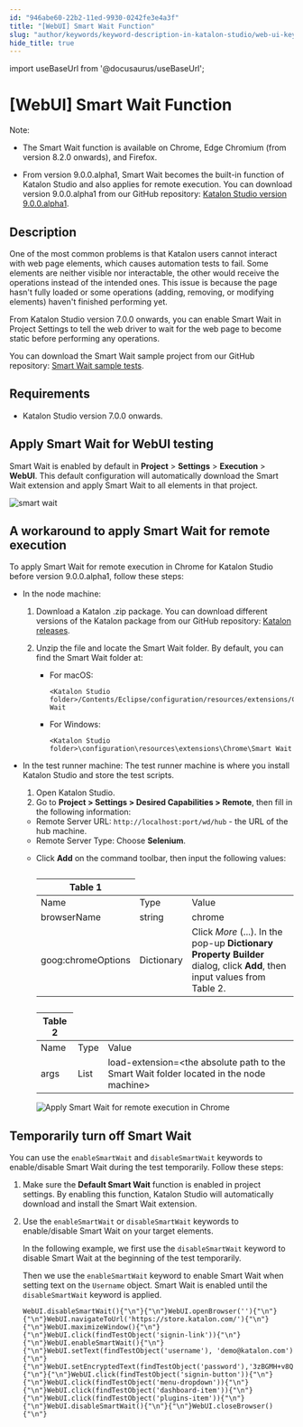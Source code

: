 ```yaml
---
id: "946abe60-22b2-11ed-9930-0242fe3e4a3f"
title: "[WebUI] Smart Wait Function"
slug: "author/keywords/keyword-description-in-katalon-studio/web-ui-keywords/webui-smart-wait-function"
hide_title: true
---
```

import useBaseUrl from '@docusaurus/useBaseUrl';


# <a id="id_0" class="anchor_top_offset"/><a id="ariaid-title1" class="anchor_top_offset"/>[WebUI] Smart Wait Function

<div xmlns="http://www.w3.org/1999/xhtml" className="p"><div className="note note note_note"><span className="note__title">Note:</span> <ul className="ul"><li className="li">The Smart Wait function is available on Chrome, Edge Chromium (from version 8.2.0 onwards), and Firefox.</li><li className="li"><p className="p">From version 9.0.0.alpha1, Smart Wait becomes the built-in function of Katalon Studio and also applies for remote execution. You can download version 9.0.0.alpha1 from our GitHub repository: <a className="xref j-external-link" href="https://github.com/katalon-studio/katalon-studio/releases/tag/v9.0.0.alpha" target="_blank">Katalon Studio version 9.0.0.alpha1</a>.</p></li></ul></div></div>

## <a id="id_0__id" class="anchor_top_offset"/>Description

<p xmlns="http://www.w3.org/1999/xhtml" className="p">One of the most common problems is that Katalon users cannot interact with web page elements, which causes automation tests to fail. Some elements are neither visible nor interactable, the other would receive the operations instead of the intended ones. This issue is because the page hasn't fully loaded or some operations (adding, removing, or modifying elements) haven't finished performing yet.</p> 
<p xmlns="http://www.w3.org/1999/xhtml" className="p">From Katalon Studio version 7.0.0 onwards, you can enable Smart Wait in <span className="ph uicontrol">Project Settings</span> to tell the web driver to wait for the web page to become static before performing any operations.</p> 
<p xmlns="http://www.w3.org/1999/xhtml" className="p">You can download the Smart Wait sample project from our GitHub repository: <a className="xref j-external-link" href="https://github.com/katalon-studio-samples/smart-wait-example-tests" target="_blank">Smart Wait sample tests</a>.</p> 

## Requirements

<div xmlns="http://www.w3.org/1999/xhtml" className="p"><ul className="ul"><li className="li"><p className="p">Katalon Studio version 7.0.0 onwards.</p></li></ul></div>

## <a id="id_0__id_2" class="anchor_top_offset"/>Apply Smart Wait for WebUI testing

<p xmlns="http://www.w3.org/1999/xhtml" className="p">Smart Wait is enabled by default in <strong className="ph b">Project</strong> &gt; <strong className="ph b">Settings</strong> &gt; <strong className="ph b">Execution</strong> &gt; <strong className="ph b">WebUI</strong>. This default configuration will automatically download the Smart Wait extension and apply Smart Wait to all elements in that project.</p> 
<p xmlns="http://www.w3.org/1999/xhtml" className="p"><img className="image" width={700} src={useBaseUrl("/946dcba0-22b2-11ed-9930-0242fe3e4a3f.png")} alt="smart wait" /></p> 

## A workaround to apply Smart Wait for remote execution

<p xmlns="http://www.w3.org/1999/xhtml" className="p">To apply Smart Wait for remote execution in Chrome for Katalon Studio before version 9.0.0.alpha1, follow these steps:</p> 
<ul xmlns="http://www.w3.org/1999/xhtml" className="ul"><li className="li"><p className="p">In the node machine:</p><ol className="ol"><li className="li"><p className="p">Download a Katalon .zip package. You can download different versions of the Katalon package from our GitHub repository: <a className="xref j-external-link" href="https://github.com/katalon-studio/katalon-studio/releases" target="_blank">Katalon releases</a>.</p></li><li className="li"><p className="p">Unzip the file and locate the Smart Wait folder. By default, you can find the Smart Wait folder at:</p><ul className="ul"><li className="li"><div className="p">For macOS: <pre className="pre codeblock"><code>&lt;Katalon Studio folder&gt;/Contents/Eclipse/configuration/resources/extensions/Chrome/Smart Wait</code></pre></div></li><li className="li"><div className="p">For Windows: <pre className="pre codeblock"><code>&lt;Katalon Studio folder&gt;\configuration\resources\extensions\Chrome\Smart Wait</code></pre></div></li></ul></li></ol></li><li className="li"><p className="p">In the test runner machine: The test runner machine is where you install Katalon Studio and store the test scripts.</p><ol className="ol"><li className="li">Open Katalon Studio.</li><li className="li">Go to <strong className="ph b">Project &gt; Settings &gt; Desired Capabilities &gt; Remote</strong>, then fill in the following information:</li></ol><ul className="ul"><li className="li">Remote Server URL: <code className="ph codeph">http://localhost:port/wd/hub</code> - the URL of the hub machine.</li><li className="li">Remote Server Type: Choose <strong className="ph b">Selenium</strong>.</li><li className="li"><p className="p">Click <strong className="ph b">Add</strong> on the command toolbar, then input the following values:</p><table className="table"><caption /><colgroup><col /><col /><col /></colgroup><thead className="thead"><tr className><th className="entry anchor_top_offset" id="id_0__entry__1" colSpan={3}>Table 1</th></tr></thead><tbody className="tbody"><tr className><td className="entry" headers="id_0__entry__1 ">Name</td><td className="entry" headers="id_0__entry__1 ">Type</td><td className="entry" headers="id_0__entry__1 ">Value</td></tr><tr className><td className="entry" headers="id_0__entry__1 ">browserName</td><td className="entry" headers="id_0__entry__1 ">string</td><td className="entry" headers="id_0__entry__1 ">chrome</td></tr><tr className><td className="entry" headers="id_0__entry__1 ">goog:chromeOptions</td><td className="entry" headers="id_0__entry__1 ">Dictionary</td><td className="entry" headers="id_0__entry__1 ">Click <em className="ph i">More</em> (...). In the pop-up <strong className="ph b">Dictionary Property Builder</strong> dialog, click <strong className="ph b">Add</strong>, then input values from Table 2.</td></tr></tbody></table><table className="table"><caption /><colgroup><col /><col /><col /></colgroup><thead className="thead"><tr className><th className="entry anchor_top_offset" id="id_0__entry__11" colSpan={3}>Table 2</th></tr></thead><tbody className="tbody"><tr className><td className="entry" headers="id_0__entry__11 ">Name</td><td className="entry" headers="id_0__entry__11 ">Type</td><td className="entry" headers="id_0__entry__11 ">Value</td></tr><tr className><td className="entry" headers="id_0__entry__11 ">args</td><td className="entry" headers="id_0__entry__11 ">List</td><td className="entry" headers="id_0__entry__11 ">load-extension=&lt;the absolute path to the Smart Wait folder located in the node machine&gt;</td></tr></tbody></table><p className="p"><img className="image" width={700} src={useBaseUrl("/c13ad420-7c1c-11ed-998d-0242cfbc79b5.png")} alt="Apply Smart Wait for remote execution in Chrome" /></p></li></ul></li></ul> 

## <a id="id_0__id_3" class="anchor_top_offset"/>Temporarily turn off Smart Wait

<p xmlns="http://www.w3.org/1999/xhtml" className="p">You can use the <code className="ph codeph">enableSmartWait</code> and <code className="ph codeph">disableSmartWait</code> keywords to enable/disable Smart Wait during the test temporarily. Follow these steps:</p> 
<ol xmlns="http://www.w3.org/1999/xhtml" className="ol"><li className="li"><p className="p">Make sure the <strong className="ph b">Default Smart Wait</strong> function is enabled in project settings. By enabling this function, Katalon Studio will automatically download and install the Smart Wait extension.</p></li><li className="li"><p className="p">Use the <code className="ph codeph">enableSmartWait</code> or <code className="ph codeph">disableSmartWait</code> keywords to enable/disable Smart Wait on your target elements.</p><p className="p">In the following example, we first use the <code className="ph codeph">disableSmartWait</code> keyword to disable Smart Wait at the beginning of the test temporarily.</p><p className="p">Then we use the <code className="ph codeph">enableSmartWait</code> keyword to enable Smart Wait when setting text on the <code className="ph codeph">Username</code> object. Smart Wait is enabled until the <code className="ph codeph">disableSmartWait</code> keyword is applied.</p><pre className="pre codeblock"><code>WebUI.disableSmartWait(){"\n"}{"\n"}WebUI.openBrowser(''){"\n"}{"\n"}WebUI.navigateToUrl('https://store.katalon.com/'){"\n"}{"\n"}WebUI.maximizeWindow(){"\n"}{"\n"}WebUI.click(findTestObject('signin-link')){"\n"}{"\n"}WebUI.enableSmartWait(){"\n"}{"\n"}WebUI.setText(findTestObject('username'), 'demo@katalon.com'){"\n"}{"\n"}WebUI.setEncryptedText(findTestObject('password'),'3zBGMH+v8QQXwX1AbEAx2g=='){"\n"}{"\n"}WebUI.click(findTestObject('signin-button')){"\n"}{"\n"}WebUI.click(findTestObject('menu-dropdown')){"\n"}{"\n"}WebUI.click(findTestObject('dashboard-item')){"\n"}{"\n"}WebUI.click(findTestObject('plugins-item')){"\n"}{"\n"}WebUI.disableSmartWait(){"\n"}{"\n"}WebUI.closeBrowser(){"\n"}</code></pre></li></ol> 
